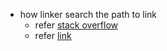* how linker search the path to link
  * refer [stack overflow](https://stackoverflow.com/questions/15836423/gcc-how-to-add-before-the-default-linker-search-path-by-default-library-path-no?rq=1)
  * refer [link](https://eklitzke.org/all-about-linkers)
